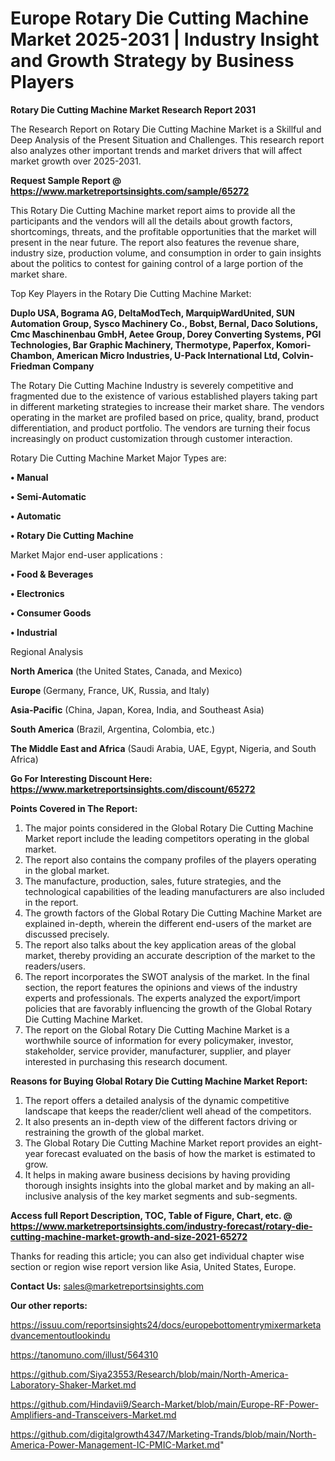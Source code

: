 # Europe Rotary Die Cutting Machine Market 2025-2031 | Industry Insight and Growth Strategy by Business Players

<strong>Rotary Die Cutting Machine Market Research Report 2031</strong>

The Research Report on Rotary Die Cutting Machine Market is a Skillful and Deep Analysis of the Present Situation and Challenges. This research report also analyzes other important trends and market drivers that will affect market growth over 2025-2031.

<strong>Request Sample Report @ <a href=https://www.marketreportsinsights.com/sample/65272>https://www.marketreportsinsights.com/sample/65272</a></strong>

This Rotary Die Cutting Machine market report aims to provide all the participants and the vendors will all the details about growth factors, shortcomings, threats, and the profitable opportunities that the market will present in the near future. The report also features the revenue share, industry size, production volume, and consumption in order to gain insights about the politics to contest for gaining control of a large portion of the market share.

Top Key Players in the Rotary Die Cutting Machine Market:

<strong>Duplo USA, Bograma AG, DeltaModTech, MarquipWardUnited, SUN Automation Group, Sysco Machinery Co., Bobst, Bernal, Daco Solutions, Cmc Maschinenbau GmbH, Aetee Group, Dorey Converting Systems, PGI Technologies, Bar Graphic Machinery, Thermotype, Paperfox, Komori-Chambon, American Micro Industries, U-Pack International Ltd, Colvin-Friedman Company</strong>

The Rotary Die Cutting Machine Industry is severely competitive and fragmented due to the existence of various established players taking part in different marketing strategies to increase their market share. The vendors operating in the market are profiled based on price, quality, brand, product differentiation, and product portfolio. The vendors are turning their focus increasingly on product customization through customer interaction.

Rotary Die Cutting Machine Market Major Types are:

<strong>• Manual

• Semi-Automatic

• Automatic

• Rotary Die Cutting Machine</strong>

Market Major end-user applications :

<strong>• Food & Beverages

• Electronics

• Consumer Goods

• Industrial</strong>

Regional Analysis

</u><strong><b>North America</b></strong> (the United States, Canada, and Mexico)

<strong><b>Europe </b></strong>(Germany, France, UK, Russia, and Italy)

<strong><b>Asia-Pacific</b></strong> (China, Japan, Korea, India, and Southeast Asia)

<strong><b>South America</b></strong> (Brazil, Argentina, Colombia, etc.)

<strong><b>The Middle East and Africa</b></strong> (Saudi Arabia, UAE, Egypt, Nigeria, and South Africa)

<strong>Go For Interesting Discount Here: <a href=https://www.marketreportsinsights.com/discount/65272>https://www.marketreportsinsights.com/discount/65272</a></strong>

<strong>Points Covered in The Report:</strong>
<ol>
  <li>The major points considered in the Global Rotary Die Cutting Machine Market report include the leading competitors operating in the global market.</li>
  <li>The report also contains the company profiles of the players operating in the global market.</li>
  <li>The manufacture, production, sales, future strategies, and the technological capabilities of the leading manufacturers are also included in the report.</li>
  <li>The growth factors of the Global Rotary Die Cutting Machine Market are explained in-depth, wherein the different end-users of the market are discussed precisely.</li>
  <li>The report also talks about the key application areas of the global market, thereby providing an accurate description of the market to the readers/users.</li>
  <li>The report incorporates the SWOT analysis of the market. In the final section, the report features the opinions and views of the industry experts and professionals. The experts analyzed the export/import policies that are favorably influencing the growth of the Global Rotary Die Cutting Machine Market.</li>
  <li>The report on the Global Rotary Die Cutting Machine Market is a worthwhile source of information for every policymaker, investor, stakeholder, service provider, manufacturer, supplier, and player interested in purchasing this research document.</li>
</ol>
<strong>Reasons for Buying Global Rotary Die Cutting Machine Market Report:</strong>

<ol>
  <li>The report offers a detailed analysis of the dynamic competitive landscape that keeps the reader/client well ahead of the competitors.</li>
  <li>It also presents an in-depth view of the different factors driving or restraining the growth of the global market.</li>
  <li>The Global Rotary Die Cutting Machine Market report provides an eight-year forecast evaluated on the basis of how the market is estimated to grow.</li>
  <li>It helps in making aware business decisions by having providing thorough insights insights into the global market and by making an all-inclusive analysis of the key market segments and sub-segments.</li>
</ol>
<strong>Access full Report Description, TOC, Table of Figure, Chart, etc. @ <a href=https://www.marketreportsinsights.com/industry-forecast/rotary-die-cutting-machine-market-growth-and-size-2021-65272>https://www.marketreportsinsights.com/industry-forecast/rotary-die-cutting-machine-market-growth-and-size-2021-65272</a></strong>


Thanks for reading this article; you can also get individual chapter wise section or region wise report version like Asia, United States, Europe.

<strong>Contact Us:</strong>
sales@marketreportsinsights.com

<strong>Our other reports:</strong>

<a href=https://issuu.com/reportsinsights24/docs/europebottomentrymixermarketadvancementoutlookindu>https://issuu.com/reportsinsights24/docs/europebottomentrymixermarketadvancementoutlookindu</a>

<a href=https://tanomuno.com/illust/564310>https://tanomuno.com/illust/564310</a>

<a href=https://github.com/Siya23553/Research/blob/main/North-America-Laboratory-Shaker-Market.md>https://github.com/Siya23553/Research/blob/main/North-America-Laboratory-Shaker-Market.md</a>

<a href=https://github.com/Hindavii9/Search-Market/blob/main/Europe-RF-Power-Amplifiers-and-Transceivers-Market.md>https://github.com/Hindavii9/Search-Market/blob/main/Europe-RF-Power-Amplifiers-and-Transceivers-Market.md</a>

<a href=https://github.com/digitalgrowth4347/Marketing-Trands/blob/main/North-America-Power-Management-IC-PMIC-Market.md>https://github.com/digitalgrowth4347/Marketing-Trands/blob/main/North-America-Power-Management-IC-PMIC-Market.md</a>"
